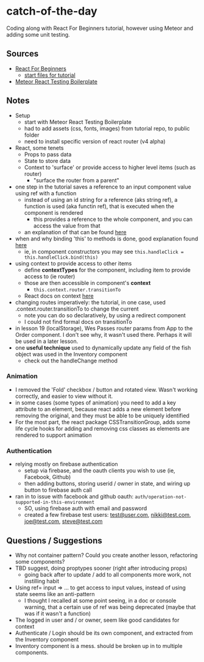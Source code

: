 # catch-of-the-day

Coding along with React For Beginners tutorial, however using Meteor and adding some unit testing.

## Sources
* [React For Beginners](https://reactforbeginners.com/)
    * [start files for tutorial](https://github.com/wesbos/React-For-Beginners-Starter-Files)
* [Meteor React Testing Boilerplate](https://github.com/sjm-practice/meteor-react-testing-bp)

## Notes
* Setup
    * start with Meteor React Testing Boilerplate
    * had to add assets (css, fonts, images) from tutorial repo, to public folder
    * need to install specific version of react router (v4 alpha)
* React, some tenets
    * Props to pass data
    * State to store data
    * Context to 'surface' or provide access to higher level items (such as router)
        * "surface the router from a parent"
* one step in the tutorial saves a reference to an input component value using ref with a function
    * instead of using an id string for a reference (aks string ref), a function is used (aka functin ref), that is executed when the component is rendered
        * this provides a reference to the whole component, and you can access the value from that
    * an explanation of that can be found [here](https://facebook.github.io/react/docs/refs-and-the-dom.html)
* when and why binding 'this' to methods is done, good explanation found [here](https://facebook.github.io/react/docs/handling-events.html)
    * ie, in component constructors you may see `this.handleClick = this.handleClick.bind(this)`
* using context to provide access to other items
    * define __contextTypes__ for the component, including item to provide access to (ie router)
    * those are then accessible in component's __context__
        * `this.context.router.transitionTo`
    * React docs on context [here](https://facebook.github.io/react/docs/context.html)
* changing routes imperatively: the tutorial, in one case, used .context.router.transitionTo to change the current 
    * note you can do so declaratively, by using a redirect component
    * I could not find formal docs on transitionTo
* in lesson 19 (localStorage), Wes Passes router params from App to the Order component. I don't see why, it wasn't used there. Perhaps it will be used in a later lesson.
* one __useful technique__ used to dynamically update any field of the fish object was used in the Inventory component
    * check out the handleChange method
### Animation
* I removed the 'Fold' checkbox / button and rotated view. Wasn't working correctly, and easier to view without it.
* in some cases (some types of animation) you need to add a key attribute to an element, because react adds a new element before removing the original, and they must be able to be uniquely identified
* For the most part, the react package CSSTransitionGroup, adds some life cycle hooks for adding and removing css classes as elements are rendered to support animation
### Authentication
* relying mostly on firebase authentication
    * setup via firebase, and the oauth clients you wish to use (ie, Facebook, Github)
    * then adding buttons, storing userid / owner in state, and wiring up button to firebase auth call
* ran in to issue with facebook and github oauth: `auth/operation-not-supported-in-this-environment`
    * SO, using firebase auth with email and password
    * created a few firebase test users: test@user.com, nikki@test.com, joe@test.com, steve@test.com
    
## Questions / Suggestions
* Why not container pattern? Could you create another lesson, refactoring some components?
* TBD suggest, doing proptypes sooner (right after introducing props)
    * going back after to update / add to all components more work, not instilling habit
* Using ref= input => ... to get access to input values, instead of using state seems like an anti-pattern 
    * I thought I recalled at some point seeing, in a doc or console warning, that a certain use of ref was being deprecated (maybe that was if it wasn't a function)
* The logged in user and / or owner, seem like good candidates for context
* Authenticate / Login should be its own component, and extracted from the Inventory component
* Inventory component is a mess. should be broken up in to multiple components. 
